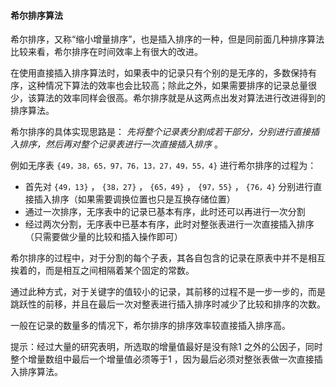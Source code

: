 #### 希尔排序算法

希尔排序，又称“缩小增量排序”，也是插入排序的一种，但是同前面几种排序算法比较来看，希尔排序在时间效率上有很大的改进。

在使用直接插入排序算法时，如果表中的记录只有个别的是无序的，多数保持有序，这种情况下算法的效率也会比较高；除此之外，如果需要排序的记录总量很少，该算法的效率同样会很高。希尔排序就是从这两点出发对算法进行改进得到的排序算法。

希尔排序的具体实现思路是： *先将整个记录表分割成若干部分，分别进行直接插入排序，然后再对整个记录表进行一次直接插入排序* 。



例如无序表 `{49，38，65，97，76，13，27，49，55，4}` 进行希尔排序的过程为：

- 首先对 `{49，13}` ， `{38，27}` ， `{65，49}` ， `{97，55}` ， `{76，4}`  分别进行直接插入排序（如果需要调换位置也只是互换存储位置）
- 通过一次排序，无序表中的记录已基本有序，此时还可以再进行一次分割
- 经过两次分割，无序表中已基本有序，此时对整张表进行一次直接插入排序（只需要做少量的比较和插入操作即可）

希尔排序的过程中，对于分割的每个子表，其各自包含的记录在原表中并不是相互挨着的，而是相互之间相隔着某个固定的常数。

通过此种方式，对于关键字的值较小的记录，其前移的过程不是一步一步的，而是跳跃性的前移，并且在最后一次对整表进行插入排序时减少了比较和排序的次数。

一般在记录的数量多的情况下，希尔排序的排序效率较直接插入排序高。

提示：经过大量的研究表明，所选取的增量值最好是没有除1 之外的公因子，同时整个增量数组中最后一个增量值必须等于1 ，因为最后必须对整张表做一次直接插入排序算法。

